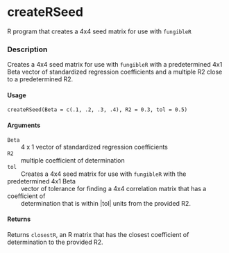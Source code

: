 createRSeed
===========

R program that creates a 4x4 seed matrix for use with `fungibleR`

### Description
Creates a 4x4 seed matrix for use with `fungibleR` with a predetermined 4x1 Beta 
vector of standardized regression coefficients and a multiple R2 close to a 
predetermined R2.

#### Usage
`createRSeed(Beta = c(.1, .2, .3, .4), R2 = 0.3, tol = 0.5)`

#### Arguments
`Beta`  
&nbsp;&nbsp;&nbsp;&nbsp;&nbsp;&nbsp;&nbsp;&nbsp;4 x 1 vector of standardized 
regression coefficients  
`R2`  
&nbsp;&nbsp;&nbsp;&nbsp;&nbsp;&nbsp;&nbsp;&nbsp;multiple coefficient of 
determination  
`tol`  
&nbsp;&nbsp;&nbsp;&nbsp;&nbsp;&nbsp;&nbsp;&nbsp;Creates a 4x4 seed matrix for 
use with `fungibleR` with the predetermined 4x1 Beta  
&nbsp;&nbsp;&nbsp;&nbsp;&nbsp;&nbsp;&nbsp;&nbsp;vector of tolerance for finding 
a 4x4 correlation matrix that has a coefficient of  
&nbsp;&nbsp;&nbsp;&nbsp;&nbsp;&nbsp;&nbsp;&nbsp;determination that is within 
|tol| units from the provided R2.

#### Returns
Returns `closestR`, an R matrix that has the closest coefficient of 
determination to the provided R2.
